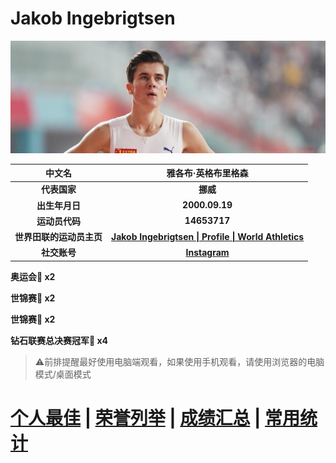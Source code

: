 # Jakob Ingebrigtsen

![Jakob-Ingebrigtsen](./Picture.jpg)

|          中文名          |                     雅各布·英格布里格森                      |
| :----------------------: | :----------------------------------------------------------: |
|       **代表国家**       |                           **挪威**                           |
|      **出生年月日**      |                        **2000.09.19**                        |
|      **运动员代码**      |                         **14653717**                         |
| **世界田联的运动员主页** | **[Jakob Ingebrigtsen \| Profile \| World Athletics](https://worldathletics.org/athletes/norway/jakob-ingebrigtsen-14653717)** |
|       **社交账号**       |     **[Instagram](https://www.instagram.com/jakobing/)**     |

**奥运会🥇 x2**

**世锦赛🥇 x2**

**世锦赛🥈 x2**

**钻石联赛总决赛冠军💎 x4**

> ⚠前排提醒最好使用电脑端观看，如果使用手机观看，请使用浏览器的电脑模式/桌面模式

# [个人最佳](./Personal-Best.md) | [荣誉列举](./Honors.md) | [成绩汇总](./Results.md) | [常用统计](./Stats.md)

